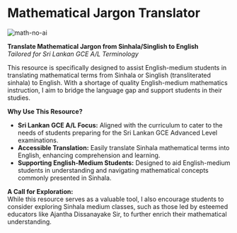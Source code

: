# Mathematical Jargon Translator

![math-no-ai](https://github.com/user-attachments/assets/8e5cdc74-dcba-4ec4-a76b-ffa661933bf1)


**Translate Mathematical Jargon from Sinhala/Singlish to English**  
*Tailored for Sri Lankan GCE A/L Terminology*

This resource is specifically designed to assist English-medium students in translating mathematical terms from Sinhala or Singlish (transliterated sinhala) to English. With a shortage of quality English-medium mathematics instruction, I aim to bridge the language gap and support students in their studies.

**Why Use This Resource?**  
- **Sri Lankan GCE A/L Focus:** Aligned with the curriculum to cater to the needs of students preparing for the Sri Lankan GCE Advanced Level examinations.
- **Accessible Translation:** Easily translate Sinhala mathematical terms into English, enhancing comprehension and learning.
- **Supporting English-Medium Students:** Designed to aid English-medium students in understanding and navigating mathematical concepts commonly presented in Sinhala.

**A Call for Exploration:**  
While this resource serves as a valuable tool, I also encourage students to consider exploring Sinhala medium classes, such as those led by esteemed educators like Ajantha Dissanayake Sir, to further enrich their mathematical understanding.
